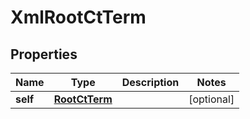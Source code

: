 

# XmlRootCtTerm


## Properties

| Name | Type | Description | Notes |
|------------ | ------------- | ------------- | -------------|
|**self** | [**RootCtTerm**](RootCtTerm.md) |  |  [optional] |




